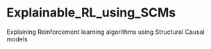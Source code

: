 # Explainable_RL_using_SCMs
Explaining Reinforcement learning algorithms using Structural Causal models


